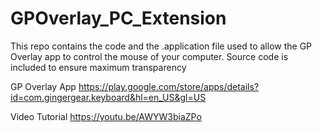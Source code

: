 # GPOverlay_PC_Extension

This repo contains the code and the .application file used to allow the GP Overlay app to control the mouse of your computer.
Source code is included to ensure maximum transparency    

GP Overlay App
https://play.google.com/store/apps/details?id=com.gingergear.keyboard&hl=en_US&gl=US

Video Tutorial
https://youtu.be/AWYW3biaZPo
